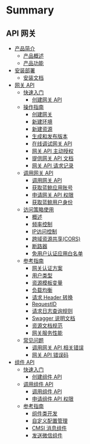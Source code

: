 # Summary


## API 网关
* [产品简介]()
    * [产品概述](README.md)
    * [产品功能](introduction/features.md)
* [安装部署]()
    * [安装文档](deployment/install.md)
* [网关 API]()
    * [快速入门]()
        * [创建网关 API](apigateway/quickstart/create-api-with-http-backend.md)
    * [操作指南]()
        * [创建网关](apigateway/howto/create-apigw.md)
        * [新建环境](apigateway/howto/create-stage.md)
        * [新建资源](apigateway/howto/create-resource.md)
        * [生成和发布版本](apigateway/howto/create-resource-version-and-release.md)
        * [在线调试网关 API](apigateway/howto/api-test.md)
        * [网关 API 主动授权](apigateway/howto/grant-api-permissions.md)
        * [提供网关 API 文档](apigateway/howto/update-resource-doc.md)
        * [网关 API 请求记录](apigateway/howto/access-log.md)
    * [调用网关 API]()
        * [调用网关 API](apigateway/use-api/use-apigw-api.md)
        * [获取蓝鲸应用账号](apigateway/use-api/bk-app.md)
        * [申请网关 API 权限](apigateway/use-api/apply-api-permissions.md)
        * [获取蓝鲸用户身份](apigateway/use-api/bk-user.md)
    * [访问策略使用]()
        * [概述](apigateway/plugins/summary.md)
        * [频率控制](apigateway/plugins/rate-limit.md)
        * [IP访问控制](apigateway/plugins/ip-access-control.md)
        * [跨域资源共享(CORS)](apigateway/plugins/cors.md)
        * [断路器](apigateway/plugins/circuit-breaker.md)
        * [免用户认证应用白名单](apigateway/plugins/user-verified-unrequired-apps.md)
    * [参考指南]()
        * [网关认证方案](apigateway/reference/authorization.md)
        * [用户类型](apigateway/reference/user-type.md)
        * [资源模板变量](apigateway/reference/template-vars.md)
        * [负载均衡](apigateway/reference/loadbalance.md)
        * [请求 Header 转换](apigateway/reference/request-headers.md)
        * [RequestID](apigateway/reference/request-id.md)
        * [请求日志查询规则](apigateway/reference/log-search-specification.md)
        * [Swagger 说明文档](apigateway/reference/swagger.md)
        * [资源文档规范](apigateway/reference/api-doc-specification.md)
        * [网关服务性能](apigateway/reference/performance.md)
    * [常见问题]()
        * [调用网关 API 相关错误](apigateway/faq/use-apigw-api.md)
        * [网关 API 错误码](apigateway/faq/error-codes.md)
* [组件 API]()
    * [快速入门]()
        * [创建组件 API](component/quickstart/create-api.md)
    * [调用组件 API]()
        * [调用组件 API](component/use-api/use-component-api.md)
        * [申请组件 API 权限](component/use-api/apply-api-permissions.md)
    * [参考指南]()
        * [组件类开发](component/reference/component-development.md)
        * [自定义配置管理](component/reference/custom-config.md)
        * [CMSI 消息组件](component/reference/cmsi-components.md)
        * [发送微信组件](component/reference/send-weixin.md)
